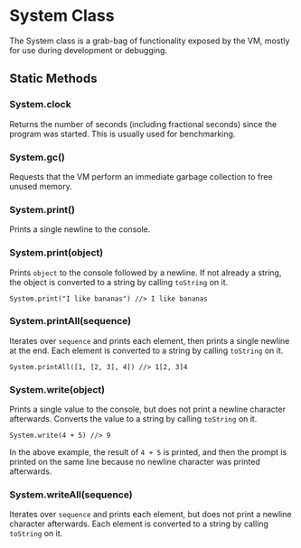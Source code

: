 # System Class

The System class is a grab-bag of functionality exposed by the VM, mostly for
use during development or debugging.

## Static Methods

### System.**clock**

Returns the number of seconds (including fractional seconds) since the program
was started. This is usually used for benchmarking.

### System.**gc**()

Requests that the VM perform an immediate garbage collection to free unused
memory.

### System.**print**()

Prints a single newline to the console.

### System.**print**(object)

Prints `object` to the console followed by a newline. If not already a string,
the object is converted to a string by calling `toString` on it.

```wren
System.print("I like bananas") //> I like bananas
```

### System.**printAll**(sequence)

Iterates over `sequence` and prints each element, then prints a single newline
at the end. Each element is converted to a string by calling `toString` on it.

```wren
System.printAll([1, [2, 3], 4]) //> 1[2, 3]4
```

### System.**write**(object)

Prints a single value to the console, but does not print a newline character
afterwards. Converts the value to a string by calling `toString` on it.

```wren
System.write(4 + 5) //> 9
```

In the above example, the result of `4 + 5` is printed, and then the prompt is
printed on the same line because no newline character was printed afterwards.

### System.**writeAll**(sequence)

Iterates over `sequence` and prints each element, but does not print a newline
character afterwards. Each element is converted to a string by calling `toString` on it.
